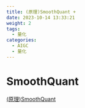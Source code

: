```yaml
---
title: (原理)SmoothQuant +
date: 2023-10-14 13:33:21
weight: 2
tags:
  - 量化
categories: 
  - AIGC
  - 量化  
---
```


<p></p>
<!-- more -->

# SmoothQuant
[(原理)SmoothQuant](https://candied-skunk-1ca.notion.site/SmoothQuant-11dbfe21108480fc83f8ea2a495092b7?pvs=4)
